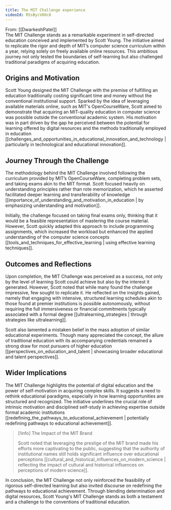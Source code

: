 ```yaml
---
title: The MIT Challenge experience
videoId: R5sBycV80c8
---
```


From: [[DwarkeshPatel]] <br/> 
The MIT Challenge stands as a remarkable experiment in self-directed education conceived and implemented by Scott Young. The initiative aimed to replicate the rigor and depth of MIT’s computer science curriculum within a year, relying solely on freely available online resources. This ambitious journey not only tested the boundaries of self-learning but also challenged traditional paradigms of acquiring education.

## Origins and Motivation

Scott Young designed the MIT Challenge with the premise of fulfilling an education traditionally costing significant time and money without the conventional institutional support. Sparked by the idea of leveraging available materials online, such as MIT's OpenCourseWare, Scott aimed to demonstrate that acquiring an MIT-quality education in computer science was possible outside the conventional academic system. His motivation was in part driven by the gap he perceived between the potential for learning offered by digital resources and the methods traditionally employed in education [[challenges_and_opportunities_in_educational_innovation_and_technology | particularly in technological and educational innovation]].

## Journey Through the Challenge

The methodology behind the MIT Challenge involved following the curriculum provided by MIT’s OpenCourseWare, completing problem sets, and taking exams akin to the MIT format. Scott focused heavily on understanding principles rather than rote memorization, which he asserted facilitated deeper learning and transferability of knowledge [[importance_of_understanding_and_motivation_in_education | by emphasizing understanding and motivation]]. 

Initially, the challenge focused on taking final exams only, thinking that it would be a feasible representation of mastering the course material. However, Scott quickly adapted this approach to include programming assignments, which increased the workload but enhanced the applied understanding of the computer science concepts [[tools_and_techniques_for_effective_learning | using effective learning techniques]].

## Outcomes and Reflections

Upon completion, the MIT Challenge was perceived as a success, not only by the level of learning Scott could achieve but also by the interest it generated. However, Scott noted that while many found the challenge impressive, few sought to replicate it. He reflected on the insights gained, namely that engaging with intensive, structured learning schedules akin to those found at premier institutions is possible autonomously, without requiring the full immersiveness or financial commitments typically associated with a formal degree [[ultralearning_strategies | through strategies like ultralearning]].

Scott also lamented a mistaken belief in the mass adoption of similar educational experiments. Though many appreciated the concept, the allure of traditional education with its accompanying credentials remained a strong draw for most pursuers of higher education [[perspectives_on_education_and_talent | showcasing broader educational and talent perspectives]].

## Wider Implications

The MIT Challenge highlights the potential of digital education and the power of self-motivation in acquiring complex skills. It suggests a need to rethink educational paradigms, especially in how learning opportunities are structured and recognized. The initiative underlines the crucial role of intrinsic motivation and disciplined self-study in achieving expertise outside formal academic institutions [[redefining_the_pathways_to_educational_achievement | potentially redefining pathways to educational achievement]].

> [!info] The Impact of the MIT Brand
> 
> Scott noted that leveraging the prestige of the MIT brand made his efforts more captivating to the public, suggesting that the authority of institutional names still holds significant influence over educational perceptions [[cultural_and_historical_influences_on_modern_science | reflecting the impact of cultural and historical influences on perceptions of modern science]].

In conclusion, the MIT Challenge not only reinforced the feasibility of rigorous self-directed learning but also invited discourse on redefining the pathways to educational achievement. Through blending determination and digital resources, Scott Young's MIT Challenge stands as both a testament and a challenge to the conventions of traditional education.